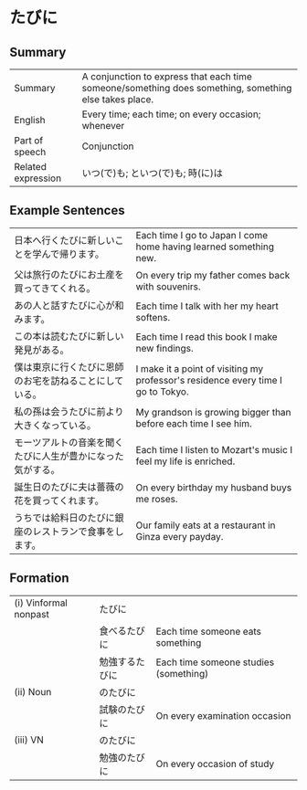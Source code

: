 # たびに

## Summary

<table><tr>   <td>Summary</td>   <td>A conjunction to express that each time someone/something does something, something else takes place.</td></tr><tr>   <td>English</td>   <td>Every time; each time; on every occasion; whenever</td></tr><tr>   <td>Part of speech</td>   <td>Conjunction</td></tr><tr>   <td>Related expression</td>   <td>いつ(で)も; といつ(で)も; 時(に)は</td></tr></table>

## Example Sentences

<table><tr>   <td>日本へ行くたびに新しいことを学んで帰ります。</td>   <td>Each time I go to Japan I come home having learned something new.</td></tr><tr>   <td>父は旅行のたびにお土産を買ってきてくれる。</td>   <td>On every trip my father comes back with souvenirs.</td></tr><tr>   <td>あの人と話すたびに心が和みます。</td>   <td>Each time I talk with her my heart softens.</td></tr><tr>   <td>この本は読むたびに新しい発見がある。</td>   <td>Each time I read this book I make new findings.</td></tr><tr>   <td>僕は東京に行くたびに恩師のお宅を訪ねることにしている。</td>   <td>I make it a point of visiting my professor's residence every time I go to Tokyo.</td></tr><tr>   <td>私の孫は会うたびに前より大きくなっている。</td>   <td>My grandson is growing bigger than before each time I see him.</td></tr><tr>   <td>モーツアルトの音楽を聞くたびに人生が豊かになった気がする。</td>   <td>Each time I listen to Mozart's music I feel my life is enriched.</td></tr><tr>   <td>誕生日のたびに夫は薔薇の花を買ってくれます。</td>   <td>On every birthday my husband buys me roses.</td></tr><tr>   <td>うちでは給料日のたびに銀座のレストランで食事をします。</td>   <td>Our family eats at a restaurant in Ginza every payday.</td></tr></table>

## Formation

<table class="table"><tbody><tr class="tr head"><td class="td"><span class="numbers">(i)</span> <span class="bold">Vinformal nonpast</span></td><td class="td"><span class="concept">たびに</span></td><td class="td"></td></tr><tr class="tr"><td class="td"></td><td class="td"><span>食べる</span><span class="concept">たびに</span></td><td class="td"><span>Each time someone eats something</span></td></tr><tr class="tr"><td class="td"></td><td class="td"><span>勉強する</span><span class="concept">たびに</span></td><td class="td"><span>Each time someone studies (something)</span> </td></tr><tr class="tr head"><td class="td"><span class="numbers">(ii)</span> <span class="bold">Noun</span></td><td class="td"><span class="concept">のたびに</span></td><td class="td"></td></tr><tr class="tr"><td class="td"></td><td class="td"><span>試験</span><span class="concept">のたびに</span></td><td class="td"><span>On every examination occasion</span></td></tr><tr class="tr head"><td class="td"><span class="numbers">(iii)</span> <span class="bold">VN</span></td><td class="td"><span class="concept">のたびに</span></td><td class="td"></td></tr><tr class="tr"><td class="td"></td><td class="td"><span>勉強</span><span class="concept">のたびに</span></td><td class="td"><span>On every occasion of study</span></td></tr></tbody></table>

